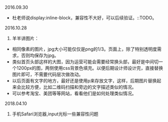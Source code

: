 2016.09.30
  - 杜老师说display:inline-block，兼容性不大好，可以后续验证。::TODO。

2016.10.28

1. 羊羊讲图片：
  - 相同像素的图片，jpg大小可能仅仅是png的1/3。页面上，除了特别透明度需求，否则均保存为jpg。
  - 类似首页头部这样的大图，因为运营可能会需要经常换头部，最好是中间切一个1200px的图，两侧使用css背景色填充。以便后期设计师设计完，直接替换图片即可，不需要代码层次做改动。
  - 以后页面有文字的地方，最好还是使用p来存放文字，这样，后期图片替换起来会比较方便，比如二维码扫描和旁边的文字描述类似的情况。
  - 可以参考淘宝、美团等等网站，看看他们是如何处理类似情况。

2018.04.10
1. 手机Safari浏览器,input光标一些兼容性问题
